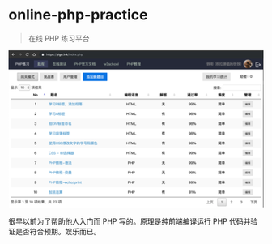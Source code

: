 # online-php-practice

> 在线 PHP 练习平台

![预览图](preview.png)

很早以前为了帮助他人入门而 PHP 写的。原理是纯前端编译运行 PHP 代码并验证是否符合预期。娱乐而已。

